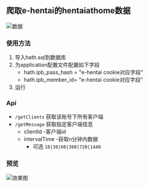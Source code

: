 ## 爬取e-hentai的hentaiathome数据
![数据](https://s1.yesimg.com/2022/059808a8502e8.png)
### 使用方法
1. 导入hath.sql到数据库
2. 为application配置文件配置如下字段
    - hath.ipb_pass_hash = "e-hentai cookie对应字段"
    - hath.ipb_member_id= "e-hentai cookie对应字段"
3. 运行
### Api
- `/getClients` 获取该账号下所有客户端
- `/getMessage` 获取指定客户端信息
    - clientId -客户端id
    - intervalTime -获取n分钟内数据
        - 可选 `10|30|60|360|720|1440`
### 预览
![效果图](https://s1.yesimg.com/2022/059808a8502e8.png)
